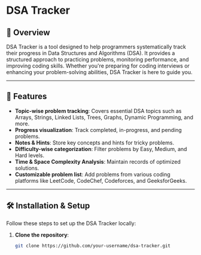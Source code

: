 # DSA Tracker

## 📌 Overview
DSA Tracker is a tool designed to help programmers systematically track their progress in Data Structures and Algorithms (DSA). It provides a structured approach to practicing problems, monitoring performance, and improving coding skills. Whether you're preparing for coding interviews or enhancing your problem-solving abilities, DSA Tracker is here to guide you.

---

## 🚀 Features
- **Topic-wise problem tracking**: Covers essential DSA topics such as Arrays, Strings, Linked Lists, Trees, Graphs, Dynamic Programming, and more.
- **Progress visualization**: Track completed, in-progress, and pending problems.
- **Notes & Hints**: Store key concepts and hints for tricky problems.
- **Difficulty-wise categorization**: Filter problems by Easy, Medium, and Hard levels.
- **Time & Space Complexity Analysis**: Maintain records of optimized solutions.
- **Customizable problem list**: Add problems from various coding platforms like LeetCode, CodeChef, Codeforces, and GeeksforGeeks.

---

## 🛠️ Installation & Setup
Follow these steps to set up the DSA Tracker locally:

1. **Clone the repository**:
   ```bash
   git clone https://github.com/your-username/dsa-tracker.git
